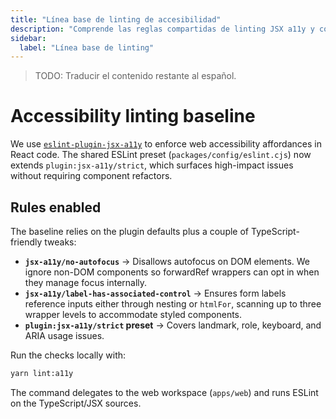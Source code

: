 ```yaml
---
title: "Línea base de linting de accesibilidad"
description: "Comprende las reglas compartidas de linting JSX a11y y cómo ejecutar las comprobaciones localmente."
sidebar:
  label: "Línea base de linting"
---
```

> TODO: Traducir el contenido restante al español.

# Accessibility linting baseline

We use [`eslint-plugin-jsx-a11y`](https://github.com/jsx-eslint/eslint-plugin-jsx-a11y) to enforce web accessibility affordances in React code. The shared ESLint preset (`packages/config/eslint.cjs`) now extends `plugin:jsx-a11y/strict`, which surfaces high-impact issues without requiring component refactors.

## Rules enabled

The baseline relies on the plugin defaults plus a couple of TypeScript-friendly tweaks:

- **`jsx-a11y/no-autofocus`** &rarr; Disallows autofocus on DOM elements. We ignore non-DOM components so forwardRef wrappers can opt in when they manage focus internally.
- **`jsx-a11y/label-has-associated-control`** &rarr; Ensures form labels reference inputs either through nesting or `htmlFor`, scanning up to three wrapper levels to accommodate styled components.
- **`plugin:jsx-a11y/strict` preset** &rarr; Covers landmark, role, keyboard, and ARIA usage issues.

Run the checks locally with:

```bash
yarn lint:a11y
```

The command delegates to the web workspace (`apps/web`) and runs ESLint on the TypeScript/JSX sources.
